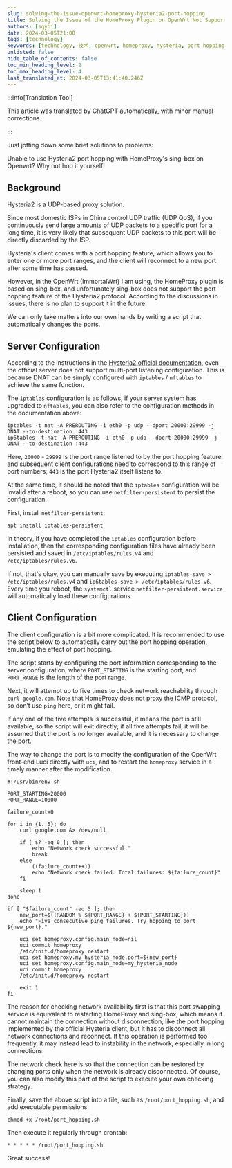 ```yaml
---
slug: solving-the-issue-openwrt-homeproxy-hysteria2-port-hopping
title: Solving the Issue of the HomeProxy Plugin on OpenWrt Not Supporting Hysteria2 Port Hopping
authors: [sqybi]
date: 2024-03-05T21:00
tags: [technology]
keywords: [technology, 技术, openwrt, homeproxy, hysteria, port hopping]
unlisted: false
hide_table_of_contents: false
toc_min_heading_level: 2
toc_max_heading_level: 4
last_translated_at: 2024-03-05T13:41:40.246Z
---
```


:::info[Translation Tool]

This article was translated by ChatGPT automatically, with minor manual corrections.

:::

Just jotting down some brief solutions to problems:

Unable to use Hysteria2 port hopping with HomeProxy's sing-box on Openwrt? Why not hop it yourself!

## Background

Hysteria2 is a UDP-based proxy solution.

Since most domestic ISPs in China control UDP traffic (UDP QoS), if you continuously send large amounts of UDP packets to a specific port for a long time, it is very likely that subsequent UDP packets to this port will be directly discarded by the ISP.

Hysteria's client comes with a port hopping feature, which allows you to enter one or more port ranges, and the client will reconnect to a new port after some time has passed.

However, in the OpenWrt (ImmortalWrt) I am using, the HomeProxy plugin is based on sing-box, and unfortunately sing-box does not support the port hopping feature of the Hysteria2 protocol. According to the discussions in issues, there is no plan to support it in the future.

We can only take matters into our own hands by writing a script that automatically changes the ports.

## Server Configuration

According to the instructions in the [Hysteria2 official documentation](https://v2.hysteria.network/docs/advanced/Port-Hopping/#server), even the official server does not support multi-port listening configuration. This is because DNAT can be simply configured with `iptables` / `nftables` to achieve the same function.

The `iptables` configuration is as follows, if your server system has upgraded to `nftables`, you can also refer to the configuration methods in the documentation above:

```shell
iptables -t nat -A PREROUTING -i eth0 -p udp --dport 20000:29999 -j DNAT --to-destination :443
ip6tables -t nat -A PREROUTING -i eth0 -p udp --dport 20000:29999 -j DNAT --to-destination :443
```

Here, `20000` - `29999` is the port range listened to by the port hopping feature, and subsequent client configurations need to correspond to this range of port numbers; `443` is the port Hysteria2 itself listens to.

At the same time, it should be noted that the `iptables` configuration will be invalid after a reboot, so you can use `netfilter-persistent` to persist the configuration.

First, install `netfilter-persistent`:

```shell
apt install iptables-persistent
```

In theory, if you have completed the `iptables` configuration before installation, then the corresponding configuration files have already been persisted and saved in `/etc/iptables/rules.v4` and `/etc/iptables/rules.v6`.

If not, that's okay, you can manually save by executing `iptables-save > /etc/iptables/rules.v4` and `ip6tables-save > /etc/iptables/rules.v6`. Every time you reboot, the `systemctl` service `netfilter-persistent.service` will automatically load these configurations.

## Client Configuration

The client configuration is a bit more complicated. It is recommended to use the script below to automatically carry out the port hopping operation, emulating the effect of port hopping.

The script starts by configuring the port information corresponding to the server configuration, where `PORT_STARTING` is the starting port, and `PORT_RANGE` is the length of the port range.

Next, it will attempt up to five times to check network reachability through `curl google.com`. Note that HomeProxy does not proxy the ICMP protocol, so don’t use `ping` here, or it might fail.

If any one of the five attempts is successful, it means the port is still available, so the script will exit directly; if all five attempts fail, it will be assumed that the port is no longer available, and it is necessary to change the port.

The way to change the port is to modify the configuration of the OpenWrt front-end Luci directly with `uci`, and to restart the `homeproxy` service in a timely manner after the modification.

```shell
#!/usr/bin/env sh

PORT_STARTING=20000
PORT_RANGE=10000

failure_count=0

for i in {1..5}; do
    curl google.com &> /dev/null

    if [ $? -eq 0 ]; then
        echo "Network check successful."
        break
    else
        ((failure_count++))
        echo "Network check failed. Total failures: ${failure_count}"
    fi

    sleep 1
done

if [ "$failure_count" -eq 5 ]; then
    new_port=$((RANDOM % ${PORT_RANGE} + ${PORT_STARTING}))
    echo "Five consecutive ping failures. Try hopping to port ${new_port}."

    uci set homeproxy.config.main_node=nil
    uci commit homeproxy
    /etc/init.d/homeproxy restart
    uci set homeproxy.my_hysteria_node.port=${new_port}
    uci set homeproxy.config.main_node=my_hysteria_node
    uci commit homeproxy
    /etc/init.d/homeproxy restart
   
    exit 1
fi
```

The reason for checking network availability first is that this port swapping service is equivalent to restarting HomeProxy and sing-box, which means it cannot maintain the connection without disconnection, like the port hopping implemented by the official Hysteria client, but it has to disconnect all network connections and reconnect. If this operation is performed too frequently, it may instead lead to instability in the network, especially in long connections.

The network check here is so that the connection can be restored by changing ports only when the network is already disconnected. Of course, you can also modify this part of the script to execute your own checking strategy.

Finally, save the above script into a file, such as `/root/port_hopping.sh`, and add executable permissions:

```shell
chmod +x /root/port_hopping.sh
```

Then execute it regularly through crontab:

```crontab
* * * * * /root/port_hopping.sh
```

Great success!
